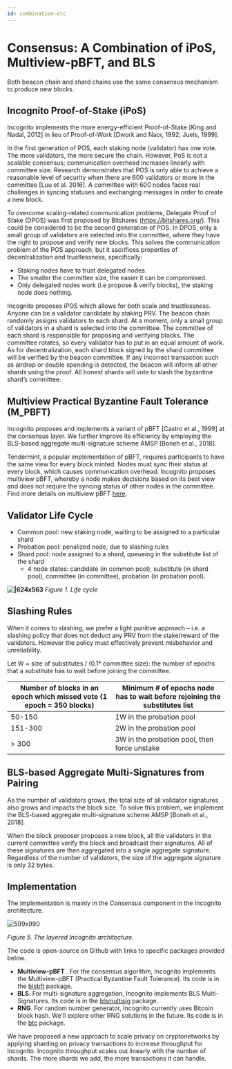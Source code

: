 ```yaml
---
id: combination-etc
---
```



# Consensus: A Combination of iPoS, Multiview-pBFT, and BLS

Both beacon chain and shard chains use the same consensus mechanism to produce new blocks.

## Incognito Proof-of-Stake (iPoS)

Incognito implements the more energy-efficient Proof-of-Stake [King and Nadal, 2012] in lieu of Proof-of-Work [Dwork and Naor, 1992; Juels, 1999].

In the first generation of POS, each staking node (validator) has one vote. The more validators, the more secure the chain. However, PoS is not a scalable consensus; communication overhead increases linearly with committee size. Research demonstrates that POS is only able to achieve a reasonable level of security when there are 600 validators or more in the committee [Luu et al. 2016]. A committee with 600 nodes faces real challenges in syncing statuses and exchanging messages in order to create a new block.

To overcome scaling-related communication problems, Delegate Proof of Stake (DPOS) was first proposed by Bitshares (https://bitshares.org/). This could be considered to be the second generation of POS. In DPOS, only a small group of validators are selected into the committee, where they have the right to propose and verify new blocks. This solves the communication problem of the POS approach, but it sacrifices properties of decentralization and trustlessness, specifically:

* Staking nodes have to trust delegated nodes.
* The smaller the committee size, the easier it can be compromised.
* Only delegated nodes work (i.e propose & verify blocks), the staking node does nothing.

Incognito proposes iPOS which allows for both scale and trustlessness. Anyone can be a validator candidate by staking PRV. The beacon chain randomly assigns validators to each shard. At a moment, only a small group of validators in a shard is selected into the committee. The committee of each shard is responsible for proposing and verifying blocks. The committee rotates, so every validator has to put in an equal amount of work. As for decentralization, each shard block signed by the shard committee will be verified by the beacon committee. If any incorrect transaction such as airdrop or double spending is detected, the beacon will inform all other shards using the proof. All honest shards will vote to slash the byzantine shard’s committee.

## Multiview Practical Byzantine Fault Tolerance (M_PBFT)

Incognito proposes and implements a variant of pBFT [Castro et al., 1999] at the consensus layer. We further improve its efficiency by employing the BLS-based aggregate multi-signature scheme AMSP [Boneh et al., 2018].

Tendermint, a popular implementation of pBFT, requires participants to have the same view for every block minted. Nodes must sync their status at every block, which causes communication overhead. Incognito proposes multiview pBFT, whereby a node makes decisions based on its best view and does not require the syncing status of other nodes in the committee. Find more details on multiview pBFT [here](https://we.incognito.org/t/multiview-a-new-approach-for-pbft-implementation/920).

## Validator Life Cycle

* Common pool: new staking node, waiting to be assigned to a particular shard
* Probation pool: penalized node, due to slashing rules
* Shard pool: node assigned to a shard, queueing in the substitute list of the shard
  * 4 node states: candidate (in common pool), substitute (in shard pool), committee (in committee), probation (in probation pool).

**![|624x563](https://lh6.googleusercontent.com/_e-TBA-EzeqNNWavFEQArdyzMlzTa8JCrahvk25sqPzRaB42qWXhr_yPd3uTS7yGkQKQD42kTgMtl0BDnJ6zl7Z-j1Wd6wv825DRh03vi9m1iBRrJnGfC5ICZC8y05Hh4b7QNrLZ)**
*Figure 1. Life cycle*

## Slashing Rules

When it comes to slashing, we prefer a light punitive approach – i.e. a slashing policy that does not deduct any PRV from the stake/reward of the validators. However the policy must effectively prevent misbehavior and unreliability.

Let W = size of substitutes / (0.1* committee size): the number of epochs that a substitute has to wait before joining the committee.

|Number of blocks in an epoch which missed vote (1 epoch = 350 blocks)|Minimum # of epochs node has to wait before rejoining the substitutes list|
| --- | --- |
|50-150|1W in the probation pool|
|151-300|2W in the probation pool|
|> 300|3W in the probation pool, then force unstake|

## BLS-based Aggregate Multi-Signatures from Pairing

As the number of validators grows, the total size of all validator signatures also grows and impacts the block size. To solve this problem, we implement the BLS-based aggregate multi-signature scheme AMSP [Boneh et al., 2018].

When the block proposer proposes a new block, all the validators in the current committee verify the block and broadcast their signatures. All of these signatures are then aggregated into a single aggregate signature. Regardless of the number of validators, the size of the aggregate signature is only 32 bytes.

## Implementation

The implementation is mainly in the *Consensus* component in the Incognito architecture.

![599x990](upload://spvtjiCtGxkncnH7pPKRI3NMGz5.png) 

*Figure 5. The layered Incognito architecture.*

The code is open-source on Github with links to specific packages provided below.

* **Multiview-pBFT** . For the consensus algorithm, Incognito implements the Multiview-pBFT (Practical Byzantine Fault Tolerance). Its code is in the [blsbft](https://github.com/incognitochain/incognito-chain/tree/master/consensus/blsbft) package.
* **BLS**. For multi-signature aggregation, Incognito implements BLS Multi-Signatures. Its code is in the [blsmultisig](https://github.com/incognitochain/incognito-chain/tree/master/consensus/signatureschemes/blsmultisig) package.
* **RNG**. For random number generator, Incognito currently uses Bitcoin block hash. We'll explore other RNG solutions in the future. Its code is in the [btc](https://github.com/incognitochain/incognito-chain/tree/master/blockchain/btc) package.

We have proposed a new approach to scale privacy on cryptonetworks by applying sharding on privacy transactions to increase throughput for Incognito. Incognito throughput scales out linearly with the number of shards. The more shards we add, the more transactions it can handle.
